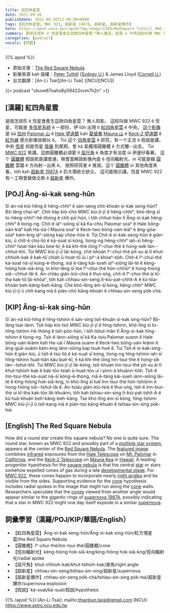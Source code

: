 ```yaml
---
title: 紅四角星雲
date: 2021-09-26
publishdate: 2021-09-26T12:00:00+0800
tags: [紅四角星雲, MWC 922, 超新星 1987A, 超新星, 超新星爆炸]
hero: https://apod.nasa.gov/apod/fap/image/2109/RedSquare_Tuthill_960.jpg
summary: 是按怎球形 ê 恆星會產生這款四角星雲？無人確定。星雲 ê 中央這粒叫做 MWC 922 ê 恆星，可能是多恆星系統 ê 一部份。
categories: [podcast]
vocals: [阿錕]
---
```


{{% apod %}}

- 原始文章：[The Red Square Nebula](https://apod.nasa.gov/apod/ap210926.html)
- 影像來源 kah 版權：[Peter Tuthill](http://www.physics.usyd.edu.au/~gekko/) ([Sydney U.](https://www.sydney.edu.au/science/schools/school-of-physics.html)) & James Lloyd ([Cornell U.](https://astro.cornell.edu/))
- 台文翻譯：[An-Li Tsai][An-Li Tsai] ([NCU][NCU])

{{< podcast "ckuve67oahs8y09422xvm7h2n" >}}

## [漢羅] 紅四角星雲
是按怎球形 ê 恆星會產生這款四角星雲？
無人知影。
這粒叫做 MWC 922 ê 恆星，可能是 [多恆星系統][multiple star system] ê 一部份，伊 to̍h 出現 tī [紅四角星雲][Red Square Nebula] ê 中央。
[這个影像][featured image] 是 kā [加州][California] [Palomar 山][Mt. Palomar] ê [Hale 望遠鏡][Hale Telescope] kah [夏威夷][Hawaii] [Mauna 山][Mauna Kea] ê [Keck-2 望遠鏡][Keck-2 Telescope] ê [紅外線][infrared] 感光影像敆做伙 ê。
Tùi 這个 [四角星雲][square nebula] ê 研究，有一个主流 ê 假說是講，
中央 [恆星][star] 抑是恆星 [發展][developmental stage] 到尾期，會 kā 氣體用圓錐體 ê 方式擲--出去。
Tùi [MWC 922][MWC 922] 來講，這款圓錐體必須愛 tī [屈尺角][right angles] ê 角度才有法度 ùi 伊邊仔看著。
這个 [圓錐體][cone 1] 假說若是講會通，嘛會當解說影像內底 ê 徑向輻射光，in 可能是綴 [圓錐體][cone 2] 雲牆 ê 方向射--出來 ê。
按照研究者 ê 推測，這个 [圓錐體][cones] ùi 其他角度來看，to̍h kah [超新星 1987A][supernova 1987A] ê 巨大環欲仝欲仝。
這可能暗示講，恆星 MWC 922 有一工嘛會變做仝款 ê [超新星][supernova] 爆炸。

## [POJ] Âng-sì-kak seng-hûn
Sī án-ná kiû-hêng ê hêng-chhiⁿ ē sán-seng chit-khoán sì-kak seng-hûn?
Bô-lâng chai-iáⁿ.
Chit-lia̍p kiò-chò MWC kiú-jī-jī ê hêng-chhiⁿ, khó-lêng sī to-hêng-chhiⁿ-hē-thóng ê chi̍t-pō͘-hūn, i to̍h chhut-hiān tī Âng-sì-kak hêng-chhiⁿ ê tiong-ng.
Chi̍t-ê iáⁿ-siōng sī kā Ka-chiu Palomar soaⁿ ê Hale bōng-oán-kiàⁿ kah Ha-óa-ī Mauna soaⁿ ê Keck-two bōng-oán-kiàⁿ ê âng-gōa-sòaⁿ kám-kng iáⁿ-siōng kap chòe-hóe ê.
Tùi Chit-ê sì-kak-seng-hûn ê gián-kiù, ū chi̍t-ê chú-liû ê ká-soat sī kóng, tiong-ng hêng-chhiⁿ iah-sī hêng-chhiⁿ hoat-tián kàu bóe-kî, ē kā khì-thé iōng îⁿ-chui-thé ê hong-sek tàn--chhut-khì.
Tùi MWC kiú-jī-jī lâi-kóng, chit-khoán îⁿ-chui-thé pit-su ài tī khut-chhioh-kak ê kak-tō͘ chiah ū-hoat-tō͘ ùi i piⁿ-á khòaⁿ-tio̍h.
Chit-ê îⁿ-chui-thé ká-soat nā-sī kóng-ē-thong, mā ē-tàng kái-soeh iáⁿ-siōng lāi-té ê kèng-hiòng hok-siā-kng, in khó-lêng sī tòe îⁿ-chui-thé hûn-chhiûⁿ ê hong-hiòng siā--chhut-lâi ê.
Àn-chiàu gián-kiù-chiá ê thui-sǹg, chit-ê îⁿ-chui-thé  ùi kî-tha kak-tō͘ lâi-khòaⁿ, to̍h kah chhiau-sin-seng i̍t-kiú-pat-chhit-A ê kū-tōa-khoân beh-kâng-beh-kâng.
Che khó-lêng àm-sī kóng, hêng-chhiⁿ MWC kiú-jī-jī ū chi̍t-kang mā ē piàn-chò kāng-khoán ê chhiau-sin-seng po̍k-chà.

## [KIP] Âng-sì-kak sing-hûn
Sī án-ná kiû-hîng ê hîng-tshinn ē sán-sing tsit-khuán sì-kak sing-hûn?
Bô-lâng tsai-iánn.
Tsit-lia̍p kiò-tsò MWC kiú-jī-jī ê hîng-tshinn, khó-lîng sī to-hîng-tshinn-hē-thóng ê tsi̍t-pōo-hūn, i to̍h tshut-hiān tī Âng-sì-kak hîng-tshinn ê tiong-ng.
Tsi̍t-ê iánn-siōng sī kā Ka-tsiu Palomar suann ê Hale bōng-uán-kiànn kah Ha-uá-ī Mauna suann ê Keck-two bōng-uán-kiànn ê âng-guā-suànn kám-kng iánn-siōng kap tsuè-hué ê.
Tuì Tsit-ê sì-kak-sing-hûn ê gián-kiù, ū tsi̍t-ê tsú-liû ê ká-suat sī kóng, tiong-ng hîng-tshinn iah-sī hîng-tshinn huat-tián kàu bué-kî, ē kā khì-thé iōng înn-tsui-thé ê hong-sik tàn--tshut-khì.
Tuì MWC kiú-jī-jī lâi-kóng, tsit-khuán înn-tsui-thé pit-su ài tī khut-tshioh-kak ê kak-tōo tsiah ū-huat-tōo uì i pinn-á khuànn-tio̍h.
Tsit-ê înn-tsui-thé ká-suat nā-sī kóng-ē-thong, mā ē-tàng kái-sueh iánn-siōng lāi-té ê kìng-hiòng hok-siā-kng, in khó-lîng sī tuè înn-tsui-thé hûn-tshiûnn ê hong-hiòng siā--tshut-lâi ê.
Àn-tsiàu gián-kiù-tsiá ê thui-sǹg, tsit-ê înn-tsui-thé  uì kî-tha kak-tōo lâi-khuànn, to̍h kah tshiau-sin-sing i̍t-kiú-pat-tshit-A ê kū-tuā-khuân beh-kâng-beh-kâng.
Tse khó-lîng àm-sī kóng, hîng-tshinn MWC kiú-jī-jī ū tsi̍t-kang mā ē piàn-tsò kāng-khuán ê tshiau-sin-sing po̍k-tsà.


## [English] The Red Square Nebula
How did a round star create this square nebula?
No one is quite sure.
The round star, known as MWC 922 and possibly part of a [multiple star system][multiple star system], appears at the center of the [Red Square Nebula][Red Square Nebula].
The [featured image][featured image] combines [infrared][infrared] exposures from the [Hale Telescope][Hale Telescope] on [Mt. Palomar][Mt. Palomar] in [California][California], and the [Keck-2 Telescope][Keck-2 Telescope] on [Mauna Kea][Mauna Kea] in [Hawaii][Hawaii].
A leading progenitor hypothesis for the [square nebula][square nebula] is that the central [star][star] or stars somehow expelled cones of gas during a late [developmental stage][developmental stage].
For [MWC 922][MWC 922], these cones happen to incorporate nearly [right angles][right angles] and be visible from the sides.
Supporting evidence for the [cone][cone 1] hypothesis includes radial spokes in the image that might run along the [cone][cone 2] walls.
Researchers speculate that the [cones][cones] viewed from another angle would appear similar to the gigantic rings of [supernova 1987A][supernova 1987A], possibly indicating that a star in MWC 922 might one day itself explode in a similar [supernova][supernova].

## 詞彙學習（漢羅/POJ/KIP/華語/English）
- 【紅四角星雲】Âng-sì-kak seng-hûn/Âng-sì-kak sing-hûn/紅方塊星雲/the Red Square Nebula
- 【圓錐體】îⁿ-chui-thé/înn-tsui-thé/圓錐體/cone
- 【徑向輻射光】kèng-hiòng hok-siā-kng/kìng-hiòng hok-siā-kng/徑向輻射光/radial spoke
- 【屈尺角】khut-chhioh-kak/khut-tshioh-kak/直角/right angle
- 【超新星】chhiau-sin-seng/tshiau-sin-sing/超新星/supernova
- 【超新星爆炸】chhiau-sin-seng po̍k-chà/tshiau-sin-sing po̍k-tsà/超新星爆炸/supernova explosion
- 【假說】ká-soat/ká-suat/假說/hypothesis


{{% /apod %}}
[An-Li Tsai]: mailto:thianbun.taigi@gmail.com
[NCU]: https://www.astro.ncu.edu.tw

[copyright]: https://apod.nasa.gov/apod/fap/lib/about_apod.html#srapply

[multiple star system]:https://imagine.gsfc.nasa.gov/ask_astro/binary.html
[Red Square Nebula]:http://en.wikipedia.org/wiki/Red_Square_Nebula
[featured image]:http://www.physics.usyd.edu.au/~gekko/redsquare.html
[infrared]:https://science.nasa.gov/ems/07_infraredwaves
[Hale Telescope]:https://sites.astro.caltech.edu/palomar/about/telescopes/hale.html
[Mt. Palomar]:https://sites.astro.caltech.edu/palomar/homepage.html
[California]:https://en.wikipedia.org/wiki/California
[Keck-2 Telescope]:https://apod.nasa.gov/apod/ap971227.html
[Mauna Kea]:https://apod.nasa.gov/apod/ap050704.html
[Hawaii]:https://en.wikipedia.org/wiki/Hawaii
[square nebula]:https://apod.nasa.gov/apod/ap170108.html
[star]:https://science.nasa.gov/astrophysics/focus-areas/how-do-stars-form-and-evolve/
[developmental stage]:http://www.youtube.com/watch?v=W13ZYepDBvo
[MWC 922]:https://ui.adsabs.harvard.edu/abs/2019A%26A...629A.136S/abstract
[right angles]:https://en.wikipedia.org/wiki/Right_angle
[cone 1]:https://mathworld.wolfram.com/Cone.html
[cone 2]:https://www.boredpanda.com/blog/wp-content/uploads/2020/06/5ed9ec69e62b1_9wun41kj45n01-png__700.jpg
[cones]:https://apod.nasa.gov/apod/ap130521.html
[supernova 1987A]:https://apod.nasa.gov/apod/ap070107.html
[supernova]:http://heasarc.gsfc.nasa.gov/docs/snr.html
